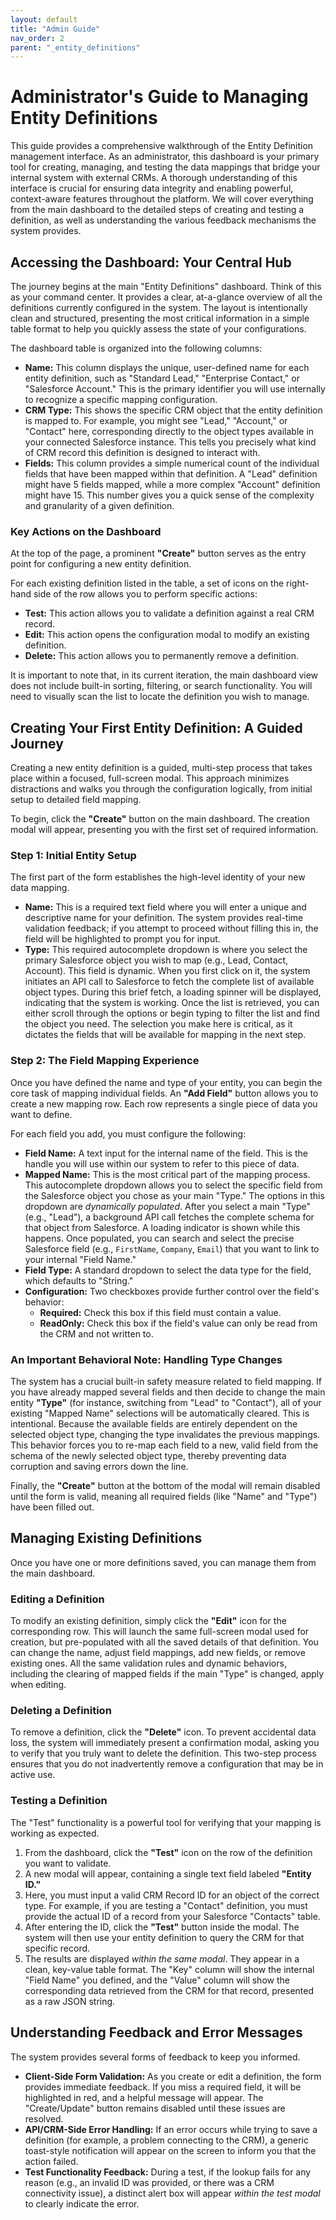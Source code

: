 ```yaml
---
layout: default
title: "Admin Guide"
nav_order: 2
parent: "_entity_definitions"
---
```


# Administrator's Guide to Managing Entity Definitions

This guide provides a comprehensive walkthrough of the Entity Definition management interface. As an administrator, this dashboard is your primary tool for creating, managing, and testing the data mappings that bridge your internal system with external CRMs. A thorough understanding of this interface is crucial for ensuring data integrity and enabling powerful, context-aware features throughout the platform. We will cover everything from the main dashboard to the detailed steps of creating and testing a definition, as well as understanding the various feedback mechanisms the system provides.

## Accessing the Dashboard: Your Central Hub

The journey begins at the main "Entity Definitions" dashboard. Think of this as your command center. It provides a clear, at-a-glance overview of all the definitions currently configured in the system. The layout is intentionally clean and structured, presenting the most critical information in a simple table format to help you quickly assess the state of your configurations.

The dashboard table is organized into the following columns:

- **Name:** This column displays the unique, user-defined name for each entity definition, such as "Standard Lead," "Enterprise Contact," or "Salesforce Account." This is the primary identifier you will use internally to recognize a specific mapping configuration.
- **CRM Type:** This shows the specific CRM object that the entity definition is mapped to. For example, you might see "Lead," "Account," or "Contact" here, corresponding directly to the object types available in your connected Salesforce instance. This tells you precisely what kind of CRM record this definition is designed to interact with.
- **Fields:** This column provides a simple numerical count of the individual fields that have been mapped within that definition. A "Lead" definition might have 5 fields mapped, while a more complex "Account" definition might have 15. This number gives you a quick sense of the complexity and granularity of a given definition.

### Key Actions on the Dashboard

At the top of the page, a prominent **"Create"** button serves as the entry point for configuring a new entity definition.

For each existing definition listed in the table, a set of icons on the right-hand side of the row allows you to perform specific actions:

- **Test:** This action allows you to validate a definition against a real CRM record.
- **Edit:** This action opens the configuration modal to modify an existing definition.
- **Delete:** This action allows you to permanently remove a definition.

It is important to note that, in its current iteration, the main dashboard view does not include built-in sorting, filtering, or search functionality. You will need to visually scan the list to locate the definition you wish to manage.

## Creating Your First Entity Definition: A Guided Journey

Creating a new entity definition is a guided, multi-step process that takes place within a focused, full-screen modal. This approach minimizes distractions and walks you through the configuration logically, from initial setup to detailed field mapping.

To begin, click the **"Create"** button on the main dashboard. The creation modal will appear, presenting you with the first set of required information.

### Step 1: Initial Entity Setup

The first part of the form establishes the high-level identity of your new data mapping.

- **Name:** This is a required text field where you will enter a unique and descriptive name for your definition. The system provides real-time validation feedback; if you attempt to proceed without filling this in, the field will be highlighted to prompt you for input.
- **Type:** This required autocomplete dropdown is where you select the primary Salesforce object you wish to map (e.g., Lead, Contact, Account). This field is dynamic. When you first click on it, the system initiates an API call to Salesforce to fetch the complete list of available object types. During this brief fetch, a loading spinner will be displayed, indicating that the system is working. Once the list is retrieved, you can either scroll through the options or begin typing to filter the list and find the object you need. The selection you make here is critical, as it dictates the fields that will be available for mapping in the next step.

### Step 2: The Field Mapping Experience

Once you have defined the name and type of your entity, you can begin the core task of mapping individual fields. An **"Add Field"** button allows you to create a new mapping row. Each row represents a single piece of data you want to define.

For each field you add, you must configure the following:

- **Field Name:** A text input for the internal name of the field. This is the handle you will use within our system to refer to this piece of data.
- **Mapped Name:** This is the most critical part of the mapping process. This autocomplete dropdown allows you to select the specific field from the Salesforce object you chose as your main "Type." The options in this dropdown are _dynamically populated_. After you select a main "Type" (e.g., "Lead"), a background API call fetches the complete schema for that object from Salesforce. A loading indicator is shown while this happens. Once populated, you can search and select the precise Salesforce field (e.g., `FirstName`, `Company`, `Email`) that you want to link to your internal "Field Name."
- **Field Type:** A standard dropdown to select the data type for the field, which defaults to "String."
- **Configuration:** Two checkboxes provide further control over the field's behavior:
  - **Required:** Check this box if this field must contain a value.
  - **ReadOnly:** Check this box if the field's value can only be read from the CRM and not written to.

### An Important Behavioral Note: Handling Type Changes

The system has a crucial built-in safety measure related to field mapping. If you have already mapped several fields and then decide to change the main entity **"Type"** (for instance, switching from "Lead" to "Contact"), all of your existing "Mapped Name" selections will be automatically cleared. This is intentional. Because the available fields are entirely dependent on the selected object type, changing the type invalidates the previous mappings. This behavior forces you to re-map each field to a new, valid field from the schema of the newly selected object type, thereby preventing data corruption and saving errors down the line.

Finally, the **"Create"** button at the bottom of the modal will remain disabled until the form is valid, meaning all required fields (like "Name" and "Type") have been filled out.

## Managing Existing Definitions

Once you have one or more definitions saved, you can manage them from the main dashboard.

### Editing a Definition

To modify an existing definition, simply click the **"Edit"** icon for the corresponding row. This will launch the same full-screen modal used for creation, but pre-populated with all the saved details of that definition. You can change the name, adjust field mappings, add new fields, or remove existing ones. All the same validation rules and dynamic behaviors, including the clearing of mapped fields if the main "Type" is changed, apply when editing.

### Deleting a Definition

To remove a definition, click the **"Delete"** icon. To prevent accidental data loss, the system will immediately present a confirmation modal, asking you to verify that you truly want to delete the definition. This two-step process ensures that you do not inadvertently remove a configuration that may be in active use.

### Testing a Definition

The "Test" functionality is a powerful tool for verifying that your mapping is working as expected.

1.  From the dashboard, click the **"Test"** icon on the row of the definition you want to validate.
2.  A new modal will appear, containing a single text field labeled **"Entity ID."**
3.  Here, you must input a valid CRM Record ID for an object of the correct type. For example, if you are testing a "Contact" definition, you must provide the actual ID of a record from your Salesforce "Contacts" table.
4.  After entering the ID, click the **"Test"** button inside the modal. The system will then use your entity definition to query the CRM for that specific record.
5.  The results are displayed _within the same modal_. They appear in a clean, key-value table format. The "Key" column will show the internal "Field Name" you defined, and the "Value" column will show the corresponding data retrieved from the CRM for that record, presented as a raw JSON string.

## Understanding Feedback and Error Messages

The system provides several forms of feedback to keep you informed.

- **Client-Side Form Validation:** As you create or edit a definition, the form provides immediate feedback. If you miss a required field, it will be highlighted in red, and a helpful message will appear. The "Create/Update" button remains disabled until these issues are resolved.
- **API/CRM-Side Error Handling:** If an error occurs while trying to save a definition (for example, a problem connecting to the CRM), a generic toast-style notification will appear on the screen to inform you that the action failed.
- **Test Functionality Feedback:** During a test, if the lookup fails for any reason (e.g., an invalid ID was provided, or there was a CRM connectivity issue), a distinct alert box will appear _within the test modal_ to clearly indicate the error.

